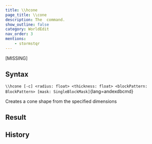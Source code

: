 ```yaml
---
title: \\hcone
page_title: \\cone
description: The  command.
show_outline: false
category: WorldEdit
nav_order: 3
mentions:
    - stormstqr
---
```


[MISSING]

<CommandDetailsTable
    name="\\hcone"
    :categories="[
        'system', 'world', 'server', 'worldedit'
    ]"
    :requiredTags="[
        'canUseChatCommands'
    ]"
    ultraSecurityModeSecurityLevel="WorldEdit"
    version="0.0.0"
    :undoSupported="-2"
    :functional="true"
    :deprecated="false"
/>

## Syntax

`\\hcone [-c] <radius: float> <thickness: float> <blockPattern: BlockPattern> [mask: SingleBlockMask]`{lang=andexdbcmd}

<indent>Creates a cone shape from the specified dimensions</indent>

## Result


## History
